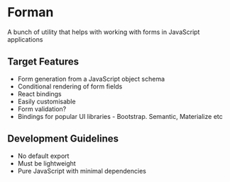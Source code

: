 # Forman

A bunch of utility that helps with working with forms in JavaScript applications

## Target Features

- Form generation from a JavaScript object schema
- Conditional rendering of form fields
- React bindings
- Easily customisable
- Form validation?
- Bindings for popular UI libraries - Bootstrap. Semantic, Materialize etc

## Development Guidelines

- No default export
- Must be lightweight
- Pure JavaScript with minimal dependencies

